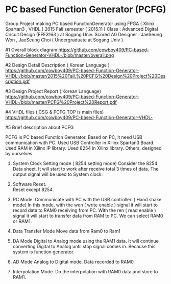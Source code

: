 # PC based Function Generator (PCFG)

Group Project making PC based FunctionGenerator using FPGA ( Xilinx Spartan3 , VHDL )
2015 Fall semester ( 2015.11 ) 
Class : Advanced Digital Circuit Design (EEE3163 ) at Sogang Univ. Scored A0
Designer : JaeSeung Won , JaeSeung Choi   ( Undergraduate at Sogang Univ )




#1 Overall block diagram
https://github.com/cowboy409/PC-based-Function-Generator-VHDL-/blob/master/overall.png

#2 Design Detail Description ( Korean Language )
https://github.com/cowboy409/PC-based-Function-Generator-VHDL-/blob/master/2015%20Fall.%20PCFG%20Design%20Project%20Description.pdf

#3 Design Project Report ( Korean Language)
https://github.com/cowboy409/PC-based-Function-Generator-VHDL-/blob/master/PCFG%20Project%20Report.pdf

#4 VHDL files ( CSG & PCFG TOP is main files)
https://github.com/cowboy409/PC-based-Function-Generator-VHDL-

#5 Brief description about PCFG

PCFG is PC based Function Generator. Based on PC, it need USB communication with PC.
Used USB Controller in Xilinx Spartan3 Board.
Used RAM in Xilinx IP library.
Used 8254 in Xilinx library.
Others, designed by ourselves.

1. System Clock Setting mode ( 8254 setting mode)
 Consider the 8254 Data sheet. It will start to work after receive total 3 times of data.
 The output signal will be used to System clock.

2. Software Reset.  
 Reset except 8254.

3. PC Mode. 
Communicate with PC with the USB controller. ( Hand shake mode)
In this mode, with the wen ( write enable ) signal it will start to record data to RAM0 receiving from PC. With the ren ( read enable ) signal it will start to transfer data from RAM to PC. We can select RAM0 or RAM1.

4. Data Transfer Mode
Move data from Ram0 to Ram1

5. DA Mode
Digital to Analog mode using the RAM1 data. 
It will continue converting Digital to Analog until stop signal comes in. Because this system is function generator.

6. AD Mode
Analog to Digital mode. Data recorded to RAM0.

7. Interpolation Mode.
Do the interpolation with RAM0 data and store to RAM1.
